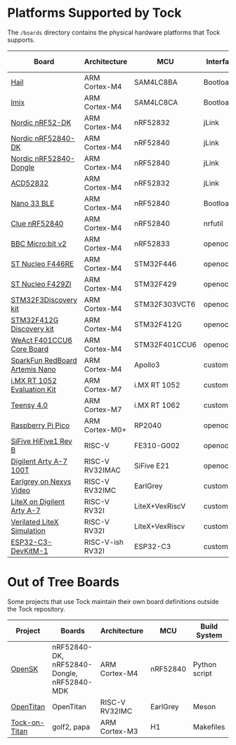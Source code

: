 Platforms Supported by Tock
===========================

The `/boards` directory contains the physical hardware platforms
that Tock supports.

| Board                                                                | Architecture    | MCU            | Interface  | App deployment | QEMU Support? |
|----------------------------------------------------------------------|-----------------|----------------|------------|----------------|---------------|
| [Hail](hail/README.md)                                               | ARM Cortex-M4   | SAM4LC8BA      | Bootloader | tockloader     | No            |
| [Imix](imix/README.md)                                               | ARM Cortex-M4   | SAM4LC8CA      | Bootloader | tockloader     | No            |
| [Nordic nRF52-DK](nordic/nrf52dk/README.md)                          | ARM Cortex-M4   | nRF52832       | jLink      | tockloader     | No            |
| [Nordic nRF52840-DK](nordic/nrf52840dk/README.md)                    | ARM Cortex-M4   | nRF52840       | jLink      | tockloader     | No            |
| [Nordic nRF52840-Dongle](nordic/nrf52840_dongle/README.md)           | ARM Cortex-M4   | nRF52840       | jLink      | tockloader     | No            |
| [ACD52832](acd52832/README.md)                                       | ARM Cortex-M4   | nRF52832       | jLink      | tockloader     | No            |
| [Nano 33 BLE](nano33ble/README.md)                                   | ARM Cortex-M4   | nRF52840       | Bootloader | tockloader     | No            |
| [Clue nRF52840](clue_nrf52840/README.md)                             | ARM Cortex-M4   | nRF52840       | nrfutil    | custom         | No            |
| [BBC Micro:bit v2](microbit_v2/README.md)                            | ARM Cortex-M4   | nRF52833       | openocd    | tockloader     | No            |
| [ST Nucleo F446RE](nucleo_f446re/README.md)                          | ARM Cortex-M4   | STM32F446      | openocd    | custom         | #1827         |
| [ST Nucleo F429ZI](nucleo_f429zi/README.md)                          | ARM Cortex-M4   | STM32F429      | openocd    | custom         | #1827         |
| [STM32F3Discovery kit](stm32f3discovery/README.md)                   | ARM Cortex-M4   | STM32F303VCT6  | openocd    | custom         | #1827         |
| [STM32F412G Discovery kit](stm32f412gdiscovery/README.md)            | ARM Cortex-M4   | STM32F412G     | openocd    | custom         | #1827         |
| [WeAct F401CCU6 Core Board](weact_f401ccu6/README.md)                | ARM Cortex-M4   | STM32F401CCU6  | openocd    | custom         | No            |
| [SparkFun RedBoard Artemis Nano](redboard_artemis_nano/README.md)    | ARM Cortex-M4   | Apollo3        | custom     | custom         | No            |
| [i.MX RT 1052 Evaluation Kit](imxrt1050-evkb/README.md)              | ARM Cortex-M7   | i.MX RT 1052   | custom     | custom         | No            |
| [Teensy 4.0](teensy40/README.md)                                     | ARM Cortex-M7   | i.MX RT 1062   | custom     | custom         | No            |
| [Raspberry Pi Pico](raspberry_pi_pico/README.md)                     | ARM Cortex-M0+  | RP2040         | openocd    | openocd        | No            |
| [SiFive HiFive1 Rev B](hifive1/README.md)                            | RISC-V          | FE310-G002     | openocd    | tockloader     | Yes (5.1)     |
| [Digilent Arty A-7 100T](arty_e21/README.md)                         | RISC-V RV32IMAC | SiFive E21     | openocd    | tockloader     | No            |
| [Earlgrey on Nexys Video](earlgrey-nexysvideo/README.md)             | RISC-V RV32IMC  | EarlGrey       | custom     | custom         | Yes (5.1)     |
| [LiteX on Digilent Arty A-7](litex/arty/README.md)                   | RISC-V RV32I    | LiteX+VexRiscV | custom     | custom         | No            |
| [Verilated LiteX Simulation](litex/sim/README.md)                    | RISC-V RV32I    | LiteX+VexRiscv | custom     | custom         | No            |
| [ESP32-C3-DevKitM-1](esp32-c3-devkitM-1/README.md)                   | RISC-V-ish RV32I| ESP32-C3       | custom     | custom         | No            |

# Out of Tree Boards

Some projects that use Tock maintain their own board definitions outside the
Tock repository.

| Project                                                  | Boards                                     | Architecture   | MCU      | Build System  |
|----------------------------------------------------------|--------------------------------------------|----------------|----------|---------------|
| [OpenSK](https://github.com/google/opensk)               | nRF52840-DK, nRF52840-Dongle, nRF52840-MDK | ARM Cortex-M4  | nRF52840 | Python script |
| [OpenTitan](https://github.com/lowrisc/opentitan)        | OpenTitan                                  | RISC-V RV32IMC | EarlGrey | Meson         |
| [Tock-on-Titan](https://github.com/google/tock-on-titan) | golf2, papa                                | ARM Cortex-M3  | H1       | Makefiles     |
